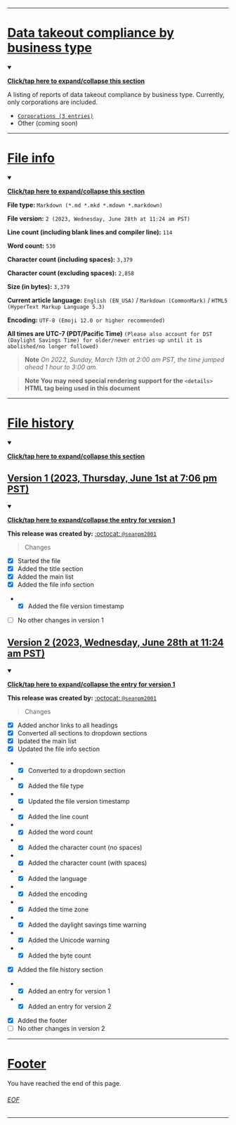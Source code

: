 
***

# [Data takeout compliance by business type](#Data-takeout-compliance-by-business-type)

<details open><summary><p lang="en"><b><u>Click/tap here to expand/collapse this section</u></b></p></summary>

A listing of reports of data takeout compliance by business type. Currently, only corporations are included.

- [`Corporations (3 entries)`](/Compliance/Corp/)
- Other (coming soon)

</details>

***

# [File info](#File-info)

<details open><summary><p lang="en"><b><u>Click/tap here to expand/collapse this section</u></b></p></summary>

**File type:** `Markdown (*.md *.mkd *.mdown *.markdown)`

**File version:** `2 (2023, Wednesday, June 28th at 11:24 am PST)`

**Line count (including blank lines and compiler line):** `114`

**Word count:** `530`

**Character count (including spaces):** `3,379`

**Character count (excluding spaces):** `2,858`

**Size (in bytes):** `3,379`

**Current article language:** `English (EN_USA)` / `Markdown (CommonMark)` / `HTML5 (HyperText Markup Language 5.3)`

**Encoding:** `UTF-8 (Emoji 12.0 or higher recommended)`

**All times are UTC-7 (PDT/Pacific Time)** `(Please also account for DST (Daylight Savings Time) for older/newer entries up until it is abolished/no longer followed)`

> **Note** _On 2022, Sunday, March 13th at 2:00 am PST, the time jumped ahead 1 hour to 3:00 am._

> **Note** **You may need special rendering support for the `<details>` HTML tag being used in this document**

</details>

***

# [File history](#File-history)

<details open><summary><p lang="en"><b><u>Click/tap here to expand/collapse this section</u></b></p></summary>

## [Version 1 (2023, Thursday, June 1st at 7:06 pm PST)](#Version-1-2023-Thursday-June-1st-at-7-06-pm-PST)

<details open><summary><p lang="en"><b><u>Click/tap here to expand/collapse the entry for version 1</u></b></p></summary>

**This release was created by:** [:octocat: `@seanpm2001`](https://github.com/seanpm2001/)

> Changes

- [x] Started the file
- [x] Added the title section
- [x] Added the main list
- [x] Added the file info section
- - [x] Added the file version timestamp
- [ ] No other changes in version 1

</details>

## [Version 2 (2023, Wednesday, June 28th at 11:24 am PST)](#Version-2-2023-Wednesday-June-28th-at-11-24-am-PST)

<details open><summary><p lang="en"><b><u>Click/tap here to expand/collapse the entry for version 1</u></b></p></summary>

**This release was created by:** [:octocat: `@seanpm2001`](https://github.com/seanpm2001/)

> Changes

- [x] Added anchor links to all headings
- [x] Converted all sections to dropdown sections
- [x] Ipdated the main list
- [x] Updated the file info section
- - [x] Converted to a dropdown section
- - [x] Added the file type
- - [x] Updated the file version timestamp
- - [x] Added the line count
- - [x] Added the word count
- - [x] Added the character count (no spaces)
- - [x] Added the character count (with spaces)
- - [x] Added the language
- - [x] Added the encoding
- - [x] Added the time zone
- - [x] Added the daylight savings time warning
- - [x] Added the Unicode warning
- - [x] Added the byte count
- [x] Added the file history section
- - [x] Added an entry for version 1
- - [x] Added an entry for version 2
- [x] Added the footer
- [ ] No other changes in version 2

</details>

</details>

***

# [Footer](#Footer)

You have reached the end of this page.

###### [EOF](#EOF)

***
